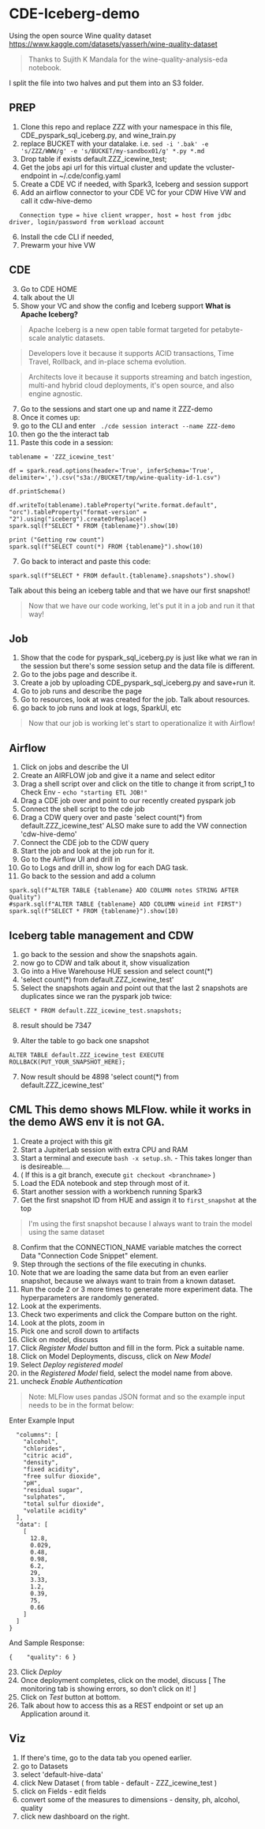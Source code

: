# CDE-Iceberg-demo
Using the open source Wine quality dataset https://www.kaggle.com/datasets/yasserh/wine-quality-dataset

>Thanks to Sujith K Mandala for the wine-quality-analysis-eda notebook.

I split the file into two halves and put them into an S3 folder.

## PREP
1. Clone this repo and replace ZZZ with your namespace in this file, CDE_pyspark_sql_iceberg.py, and wine_train.py
2. replace BUCKET with your datalake. i.e. `sed -i '.bak' -e 's/ZZZ/WWW/g' -e 's/BUCKET/my-sandbox01/g' *.py *.md`
3. Drop table if exists default.ZZZ_icewine_test;
4. Get the jobs api url for this virtual cluster and update the vcluster-endpoint in ~/.cde/config.yaml
5. Create a CDE VC if needed, with Spark3, Iceberg and session support
6. Add an airflow connector to your CDE VC for your CDW Hive VW and call it cdw-hive-demo

`   Connection type = hive client wrapper, host = host from jdbc driver, login/password from workload account`

6. Install the cde CLI if needed,
7. Prewarm your hive VW


## CDE
3. Go to CDE HOME
4. talk about the UI
5. Show your VC and show the config and Iceberg support
**What is Apache Iceberg?**
>Apache Iceberg is a new open table format targeted for petabyte-scale analytic datasets. 

>Developers love it because it supports ACID transactions, Time Travel, Rollback, and in-place schema evolution.

>Architects love it because it supports streaming and batch ingestion, multi-and hybrid cloud deployments, it's open source, and also engine agnostic.

7. Go to the sessions and start one up and name it ZZZ-demo
8. Once it comes up:
9. go to the CLI and enter ` ./cde session interact --name ZZZ-demo`
10. then go the the interact tab
11. Paste this code in a session: 

```
tablename = 'ZZZ_icewine_test'

df = spark.read.options(header='True', inferSchema='True', delimiter=',').csv("s3a://BUCKET/tmp/wine-quality-id-1.csv")
  
df.printSchema()
```

```
df.writeTo(tablename).tableProperty("write.format.default", "orc").tableProperty("format-version" = "2").using("iceberg").createOrReplace()   
spark.sql(f"SELECT * FROM {tablename}").show(10)

print ("Getting row count")
spark.sql(f"SELECT count(*) FROM {tablename}").show(10)
```



7. Go back to interact and paste this code:

`spark.sql(f"SELECT * FROM default.{tablename}.snapshots").show()`

Talk about this being an iceberg table and that we have our first snapshot!

>Now that we have our code working, let's put it in a job and run it that way!

## Job
1. Show that the code for pyspark_sql_iceberg.py is just like what we ran in the session but there's some session setup and the data file is different.
2. Go to the jobs page and describe it.
3. Create a job by uploading CDE_pyspark_sql_iceberg.py and save+run it.
4. Go to job runs and describe the page
5. Go to resources, look at was created for the job. Talk about resources. 
6. go back to job runs and look at logs, SparkUI, etc

> Now that our job is working let's start to operationalize it with Airflow!

## Airflow
1. Click on jobs and describe the UI
2. Create an AIRFLOW job and give it a name and select editor
3. Drag a shell script over and click on the title to change it from script_1 to Check Env - `echo "starting ETL JOB!"`
4. Drag a CDE job over and point to our recently created pyspark job
5. Connect the shell script to the cde job
6. Drag a CDW query over and paste 'select count(*) from default.ZZZ_icewine_test' ALSO make sure to add the VW connection 'cdw-hive-demo'
7. Connect the CDE job to the CDW query
8. Start the job and look at the job run for it.
9. Go to the Airflow UI and drill in
10. Go to Logs and drill in, show log for each DAG task.
11. Go back to the session and add a column
```
spark.sql(f"ALTER TABLE {tablename} ADD COLUMN notes STRING AFTER Quality")
#spark.sql(f"ALTER TABLE {tablename} ADD COLUMN wineid int FIRST")
spark.sql(f"SELECT * FROM {tablename}").show(10) 
```


## Iceberg table management and CDW
1. go back to the session and show the snapshots again.
3. now go to CDW and talk about it, show visualization
4. Go into a Hive Warehouse HUE session and select count(*)
5. 'select count(*) from default.ZZZ_icewine_test'
6. Select the snapshots again and point out that the last 2 snapshots are duplicates since we ran the pyspark job twice:

`SELECT * FROM default.ZZZ_icewine_test.snapshots;`

8. result should be 7347

6. Alter the table to go back one snapshot

`ALTER TABLE default.ZZZ_icewine_test EXECUTE ROLLBACK(PUT_YOUR_SNAPSHOT_HERE); `

7. Now result should be 4898
'select count(*) from default.ZZZ_icewine_test'

## CML  This demo shows MLFlow. while it works in the demo AWS env it is not GA.
1. Create a project with this git
2. Start a JupiterLab session with extra CPU and RAM 
3. Start a terminal and execute `bash -x setup.sh`. - This takes longer than is desireable....
4. ( If this is a git branch, execute `git checkout <branchname>` )
5. Load the EDA notebook and step through most of it.
6. Start another session with a workbench running Spark3
7. Get the first snapshot ID from HUE and assign it to `first_snapshot` at the top
>I'm using the first snapshot because I always want to train the model using the same dataset
8. Confirm that the CONNECTION_NAME variable matches the correct Data "Connection Code Snippet" element.
9. Step through the sections of the file executing in chunks.
10. Note that we are loading the same data but from an even earlier snapshot, because we always want to train from a known dataset.
11. Run the code 2 or 3 more times to generate more experiment data. The hyperparameters are randomly generated.
12. Look at the experiments.
13. Check two experiments and click the Compare button on the right.
14. Look at the plots, zoom in
16. Pick one and scroll down to artifacts
17. Click on model, discuss
18. Click *Register Model* button and fill in the form. Pick a suitable name.
19. Click on Model Deployments, discuss, click on *New Model*
20. Select *Deploy registered model*
21. in the *Registered Model* field, select the model name from above.
22. uncheck *Enable Authentication*

>Note: MLFlow uses pandas JSON format and so the example input needs to be in the format below:

Enter Example Input

```{
  "columns": [
    "alcohol",
    "chlorides",
    "citric acid",
    "density",
    "fixed acidity",
    "free sulfur dioxide",
    "pH",
    "residual sugar",
    "sulphates",
    "total sulfur dioxide",
    "volatile acidity"
  ],
  "data": [
    [
      12.8,
      0.029,
      0.48,
      0.98,
      6.2,
      29,
      3.33,
      1.2,
      0.39,
      75,
      0.66
    ]
  ]
}
```

And Sample Response:

`{    "quality": 6 }`

23. Click *Deploy*
24. Once deployment completes, click on the model, discuss [ The monitoring tab is showing errors, so don't click on it! ]
26. Click on *Test* button at bottom.
27. Talk about how to access this as a REST endpoint or set up an Application around it.


## Viz
1. If there's time, go to the data tab you opened earlier.
2. go to Datasets
3. select 'default-hive-data'
4. click New Dataset ( from table - default - ZZZ_icewine_test )
5. click on Fields - edit fields
6. convert some of the measures to dimensions - density, ph, alcohol, quality
7. click new dashboard on the right.
